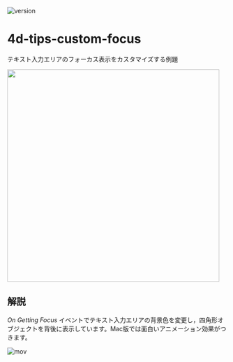 ![version](https://img.shields.io/badge/version-19%2B-5682DF)

# 4d-tips-custom-focus
テキスト入力エリアのフォーカス表示をカスタマイズする例題

<img width="486" alt="" src="https://user-images.githubusercontent.com/1725068/188805932-6a00a5f9-2fc2-49a3-96ab-d8d82be0f473.png">

## 解説

*On Getting Focus* イベントでテキスト入力エリアの背景色を変更し，四角形オブジェクトを背後に表示しています。Mac版では面白いアニメーション効果がつきます。

![mov](https://user-images.githubusercontent.com/1725068/188824586-c840b946-fca8-4783-aec9-008b7b09e3ee.gif)

